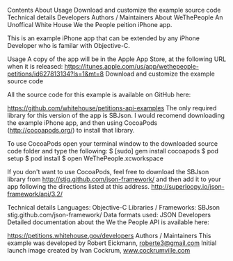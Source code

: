 Contents
About
Usage
Download and customize the example source code
Technical details
Developers
Authors / Maintainers
About
WeThePeople An Unoffical White House We the People peition iPhone app.

This is an example iPhone app that can be extended by any iPhone Developer who is familar with Objective-C.

Usage
A copy of the app will be in the Apple App Store, at the following URL when it is released: https://itunes.apple.com/us/app/wethepeople-petitions/id627813134?ls=1&mt=8
Download and customize the example source code

All the source code for this example is available on GitHub here:

https://github.com/whitehouse/petitions-api-examples
The only required library for this version of the app is SBJson. I would recomend downloading the example iPhone app, and then using CocoaPods (http://cocoapods.org/) to install that library.

To use CocoaPods open your terminal window to the downloaded source code folder and type the following: $ [sudo] gem install cocoapods $ pod setup $ pod install
$ open WeThePeople.xcworkspace

If you don't want to use CocoaPods, feel free to download the SBJson library from http://stig.github.com/json-framework/ and then add it to your app following the directions listed at this address. http://superloopy.io/json-framework/api/3.2/

Technical details
Languages: Objective-C
Libraries / Frameworks: SBJson stig.github.com/json-framework/
Data formats used: JSON
Developers
Detailed documentation about the We the People API is available here:

https://petitions.whitehouse.gov/developers 
Authors / Maintainers
This example was developed by Robert Eickmann, roberte3@gmail.com Initial launch image created by Ivan Cockrum, www.cockrumville.com
